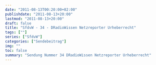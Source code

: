 ```yaml
---
date: "2011-08-13T00:20:00+02:00"
publishdate: "2011-08-13+20:00"
lastmod: "2011-08-13+20:00"
draft: false
title: "SfdvW - 34 - DRadioWissen Netzreporter Urheberrecht"
tags: [""]
series: ["SfdvW"]
categories: ["Sendebeitrag"]
img: ""
toc: false
summary: "Sendung Nummer 34 DRadioWissen Netzreporter Urheberrecht"
---
```


<div id="example"></div>
<script src="https://cdn.podlove.org/web-player/embed.js"></script>
<script>
  podlovePlayer('#example', '/blog/sfdvw34.json');
</script>
